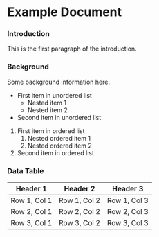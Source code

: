 # Example Document

### Introduction

This is the first paragraph of the introduction.

### Background

Some background information here.

- First item in unordered list
    - Nested item 1
    - Nested item 2
- Second item in unordered list

1. First item in ordered list
    1. Nested ordered item 1
    2. Nested ordered item 2
2. Second item in ordered list

### Data Table

| Header 1     | Header 2     | Header 3     |
|--------------|--------------|--------------|
| Row 1, Col 1 | Row 1, Col 2 | Row 1, Col 3 |
| Row 2, Col 1 | Row 2, Col 2 | Row 2, Col 3 |
| Row 3, Col 1 | Row 3, Col 2 | Row 3, Col 3 |